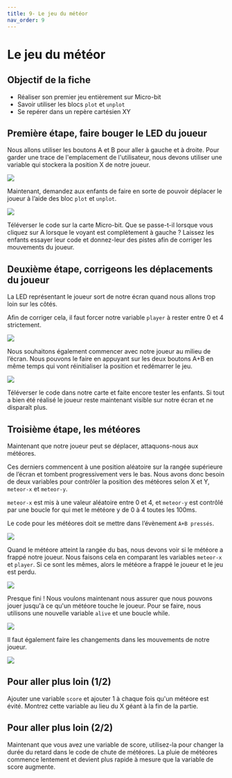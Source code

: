 ```yaml
---
title: 9- Le jeu du météor
nav_order: 9
---
```


# Le jeu du météor

## Objectif de la fiche

* Réaliser son premier jeu entièrement sur Micro-bit
* Savoir utiliser les blocs `plot` et `unplot`
* Se repérer dans un repère cartésien XY

## Première étape, faire bouger le LED du joueur

Nous allons utiliser les boutons A et B pour aller à gauche et à droite. Pour garder une trace de l'emplacement de l'utilisateur, nous devons utiliser une variable qui stockera la position X de notre joueur.

<img src="https://github.com/serresebastien/Micro-Bit/blob/master/img/le-jeu-du-meteor/01.png?raw=true">

Maintenant, demandez aux enfants de faire en sorte de pouvoir déplacer le joueur à l’aide des bloc `plot` et `unplot`.

<img src="https://github.com/serresebastien/Micro-Bit/blob/master/img/le-jeu-du-meteor/02.png?raw=true">

Téléverser le code sur la carte Micro-bit. Que se passe-t-il lorsque vous cliquez sur A lorsque le voyant est complètement à gauche ? Laissez les enfants essayer leur code et donnez-leur des pistes afin de corriger les mouvements du joueur.

## Deuxième étape, corrigeons les déplacements du joueur

La LED représentant le joueur sort de notre écran quand nous allons trop loin sur les côtés.

Afin de corriger cela, il faut forcer notre variable `player` à rester entre 0 et 4 strictement.

<img src="https://github.com/serresebastien/Micro-Bit/blob/master/img/le-jeu-du-meteor/03.png?raw=true">

Nous souhaitons également commencer avec notre joueur au milieu de l’écran. Nous pouvons le faire en appuyant sur les deux boutons A+B en même temps qui vont réinitialiser la position et redémarrer le jeu.

<img src="https://github.com/serresebastien/Micro-Bit/blob/master/img/le-jeu-du-meteor/04.png?raw=true">

Téléverser le code dans notre carte et faite encore tester les enfants. Si tout a bien été réalisé le joueur reste maintenant visible sur notre écran et ne disparaît plus.

## Troisième étape, les météores

Maintenant que notre joueur peut se déplacer, attaquons-nous aux météores.

Ces derniers commencent à une position aléatoire sur la rangée supérieure de l’écran et tombent progressivement vers le bas. Nous avons donc besoin de deux variables pour contrôler la position des météores selon X et Y, `meteor-x` et `meteor-y`.

`meteor-x` est mis à une valeur aléatoire entre 0 et 4, et `meteor-y` est contrôlé par une boucle for qui met le météore y de 0 à 4 toutes les 100ms.

Le code pour les météores doit se mettre dans l’évènement `A+B pressés`.

<img src="https://github.com/serresebastien/Micro-Bit/blob/master/img/le-jeu-du-meteor/05.png?raw=true">

Quand le météore atteint la rangée du bas, nous devons voir si le météore a frappé notre joueur. Nous faisons cela en comparant les variables `meteor-x` et `player`. Si ce sont les mêmes, alors le météore a frappé le joueur et le jeu est perdu.

<img src="https://github.com/serresebastien/Micro-Bit/blob/master/img/le-jeu-du-meteor/06.png?raw=true">

Presque fini ! Nous voulons maintenant nous assurer que nous pouvons jouer jusqu'à ce qu'un météore touche le joueur. Pour se faire, nous utilisons une nouvelle variable `alive` et une boucle while.

<img src="https://github.com/serresebastien/Micro-Bit/blob/master/img/le-jeu-du-meteor/07.png?raw=true">

Il faut également faire les changements dans les mouvements de notre joueur.

<img src="https://github.com/serresebastien/Micro-Bit/blob/master/img/le-jeu-du-meteor/08.png?raw=true">

## Pour aller plus loin (1/2)

Ajouter une variable `score` et ajouter 1 à chaque fois qu'un météore est évité.
Montrez cette variable au lieu du X géant à la fin de la partie.

## Pour aller plus loin (2/2)

Maintenant que vous avez une variable de score, utilisez-la pour changer la durée du retard dans le code de chute de météores.
La pluie de météores commence lentement et devient plus rapide à mesure que la variable de score augmente.